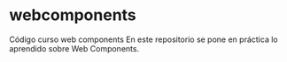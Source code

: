 # webcomponents
Código curso web components
En este repositorio se pone en práctica lo aprendido sobre Web Components.
